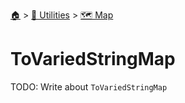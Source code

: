<!--startTocHeader-->
[🏠](../../README.md) > [🔧 Utilities](../README.md) > [🗺️ Map](README.md)
# ToVariedStringMap
<!--endTocHeader-->

TODO: Write about `ToVariedStringMap`

<!--startTocSubTopic-->
<!--endTocSubTopic-->